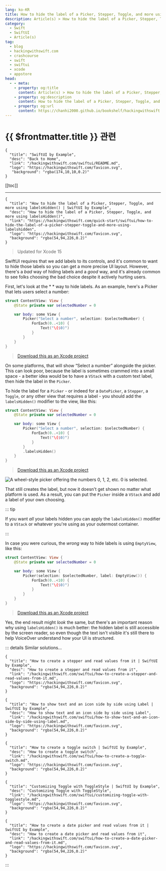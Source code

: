 ```yaml
---
lang: ko-KR
title: How to hide the label of a Picker, Stepper, Toggle, and more using labelsHidden()
description: Article(s) > How to hide the label of a Picker, Stepper, Toggle, and more using labelsHidden()
category:
  - Swift
  - SwiftUI
  - Article(s)
tag: 
  - blog
  - hackingwithswift.com
  - crashcourse
  - swift
  - swiftui
  - xcode
  - appstore
head:
  - - meta:
    - property: og:title
      content: Article(s) > How to hide the label of a Picker, Stepper, Toggle, and more using labelsHidden()
    - property: og:description
      content: How to hide the label of a Picker, Stepper, Toggle, and more using labelsHidden()
    - property: og:url
      content: https://chanhi2000.github.io/bookshelf/hackingwithswift.com/swiftui/how-to-hide-the-label-of-a-picker-stepper-toggle-and-more-using-labelshidden.html
---
```


# {{ $frontmatter.title }} 관련

```component VPCard
{
  "title": "SwiftUI by Example",
  "desc": "Back to Home",
  "link": "/hackingwithswift.com/swiftui/README.md",
  "logo": "https://hackingwithswift.com/favicon.svg",
   "background": "rgba(174,10,10,0.2)"
}
```

[[toc]]

---

```component VPCard
{
  "title": "How to hide the label of a Picker, Stepper, Toggle, and more using labelsHidden() | SwiftUI by Example",
  "desc": "How to hide the label of a Picker, Stepper, Toggle, and more using labelsHidden()",
  "link": "https://hackingwithswift.com/quick-start/swiftui/how-to-hide-the-label-of-a-picker-stepper-toggle-and-more-using-labelshidden",
  "logo": "https://hackingwithswift.com/favicon.svg",
  "background": "rgba(54,94,226,0.2)"
}
```

> Updated for Xcode 15

SwiftUI requires that we add labels to its controls, and it's common to want to hide those labels so you can get a more precise UI layout. However, there's a *bad* way of hiding labels and a *good* way, and it's already common to see folks choosing the bad choice despite it actively hurting users.

First, let's look at the *  * way to hide labels. As an example, here's a Picker that lets users select a number:

```swift
struct ContentView: View {
    @State private var selectedNumber = 0

    var body: some View {
        Picker("Select a number", selection: $selectedNumber) {
            ForEach(0..<10) {
                Text("\($0)")
            }
        }
    }
}
```

> [<VPIcon icon="fas fa-file-zipper"/>Download this as an Xcode project](https://hackingwithswift.com/files/projects/swiftui/how-to-hide-the-label-of-a-picker-stepper-toggle-and-more-using-labelshidden-1.zip)

On some platforms, that will show “Select a number” alongside the picker. This can look poor, because the label is sometimes crammed into a small space - a better idea would be to have a `VStack` with a custom text label, then hide the label in the `Picker`.

To hide the label for a `Picker` - or indeed for a `DatePicker`, a `Stepper`, a `Toggle`, or any other view that requires a label - you should add the `labelsHidden()` modifier to the view, like this:

```swift
struct ContentView: View {
    @State private var selectedNumber = 0

    var body: some View {
        Picker("Select a number", selection: $selectedNumber) {
            ForEach(0..<10) {
                Text("\($0)")
            }
        }
        .labelsHidden()        
    }
}
```

> [<VPIcon icon="fas fa-file-zipper"/>Download this as an Xcode project](https://hackingwithswift.com/files/projects/swiftui/how-to-hide-the-label-of-a-picker-stepper-toggle-and-more-using-labelshidden-2.zip)

![A wheel-style picker offering the numbers 0, 1, 2, etc. 0 is selected.](https://hackingwithswift.com/img/books/quick-start/swiftui/how-to-hide-the-label-of-a-picker-stepper-toggle-and-more-using-labelshidden-1~dark.png)

That still creates the label, but now it doesn't get shown no matter what platform is used. As a result, you can put the `Picker` inside a `VStack` and add a label of your own choosing.

::: tip

If you want *all* your labels hidden you can apply the `labelsHidden()` modifier to a `VStack` or whatever you're using as your outermost container.

:::

In case you were curious, the *wrong* way to hide labels is using `EmptyView`, like this:

```swift
struct ContentView: View {
    @State private var selectedNumber = 0

    var body: some View {
        Picker(selection: $selectedNumber, label: EmptyView()) {
            ForEach(0..<10) {
                Text("\($0)")
            }
        }
    }
}
```

> [<VPIcon icon="fas fa-file-zipper"/>Download this as an Xcode project](https://hackingwithswift.com/files/projects/swiftui/how-to-hide-the-label-of-a-picker-stepper-toggle-and-more-using-labelshidden-3.zip)

Yes, the end result might *look* the same, but there's an important reason why using `labelsHidden()` is much better: the hidden label is still accessible by the screen reader, so even though the text isn't visible it's still there to help VoiceOver understand how your UI is structured.

::: details Similar solutions…

```component VPCard
{
  "title": "How to create a stepper and read values from it | SwiftUI by Example",
  "desc": "How to create a stepper and read values from it",
  "link": "/hackingwithswift.com/swiftui/how-to-create-a-stepper-and-read-values-from-it.md",
  "logo": "https://hackingwithswift.com/favicon.svg",
  "background": "rgba(54,94,226,0.2)"
}
```

```component VPCard
{
  "title": "How to show text and an icon side by side using Label | SwiftUI by Example",
  "desc": "How to show text and an icon side by side using Label",
  "link": "/hackingwithswift.com/swiftui/how-to-show-text-and-an-icon-side-by-side-using-label.md",
  "logo": "https://hackingwithswift.com/favicon.svg",
  "background": "rgba(54,94,226,0.2)"
}
```

```component VPCard
{
  "title": "How to create a toggle switch | SwiftUI by Example",
  "desc": "How to create a toggle switch",
  "link": "/hackingwithswift.com/swiftui/how-to-create-a-toggle-switch.md",
  "logo": "https://hackingwithswift.com/favicon.svg",
  "background": "rgba(54,94,226,0.2)"
}
```

```component VPCard
{
  "title": "Customizing Toggle with ToggleStyle | SwiftUI by Example",
  "desc": "Customizing Toggle with ToggleStyle",
  "link": "/hackingwithswift.com/swiftui/customizing-toggle-with-togglestyle.md",
  "logo": "https://hackingwithswift.com/favicon.svg",
  "background": "rgba(54,94,226,0.2)"
}
```

```component VPCard
{
  "title": "How to create a date picker and read values from it | SwiftUI by Example",
  "desc": "How to create a date picker and read values from it",
  "link": "/hackingwithswift.com/swiftui/how-to-create-a-date-picker-and-read-values-from-it.md",
  "logo": "https://hackingwithswift.com/favicon.svg",
  "background": "rgba(54,94,226,0.2)"
}
```

:::

